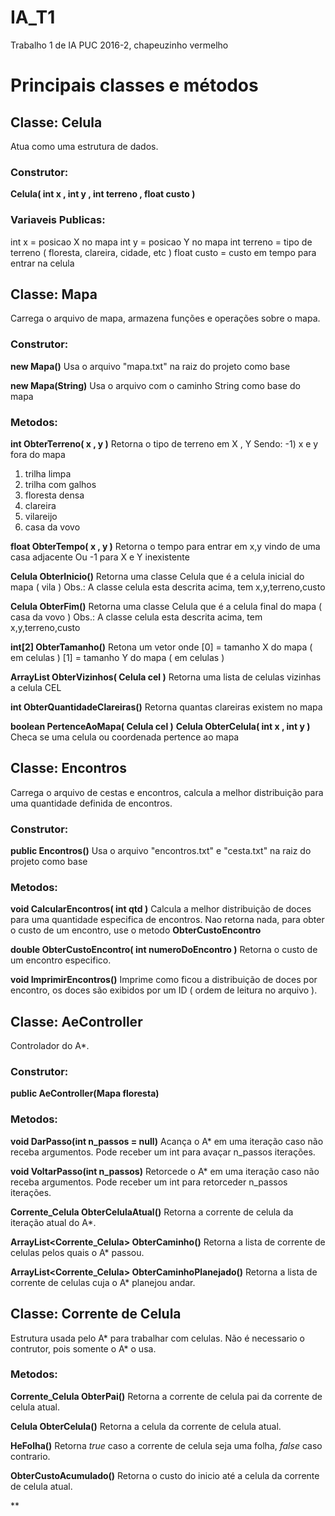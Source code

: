 # IA_T1
Trabalho 1 de IA PUC 2016-2, chapeuzinho vermelho

# Principais classes e métodos

## Classe: Celula
Atua como uma estrutura de dados.

### Construtor:
**Celula( int x , int y , int terreno , float custo )**
### Variaveis Publicas:
int x = posicao X no mapa
int y = posicao Y no mapa
int terreno = tipo de terreno ( floresta, clareira, cidade, etc )
float custo = custo em tempo para entrar na celula

## Classe: Mapa
Carrega o arquivo de mapa, armazena funções e operações sobre o mapa.

### Construtor:
**new Mapa()**
Usa o arquivo "mapa.txt" na raiz do projeto como base

**new Mapa(String)**
Usa o arquivo com o caminho String como base do mapa

### Metodos:
**int ObterTerreno( x , y )**
Retorna o tipo de terreno em X , Y
Sendo:
-1) x e y fora do mapa
1) trilha limpa
2) trilha com galhos
3) floresta densa
4) clareira
5) vilareijo
6) casa da vovo

**float ObterTempo( x , y )**
Retorna o tempo para entrar em x,y vindo de uma casa adjacente
Ou -1 para X e Y inexistente

**Celula ObterInicio()**
Retorna uma classe Celula que é a celula inicial do mapa ( vila )
Obs.: A classe celula esta descrita acima, tem x,y,terreno,custo

**Celula ObterFim()**
Retorna uma classe Celula que é a celula final do mapa ( casa da vovo )
Obs.: A classe celula esta descrita acima, tem x,y,terreno,custo

**int[2] ObterTamanho()** 
Retona um vetor onde
[0] = tamanho X do mapa ( em celulas )
[1] = tamanho Y do mapa ( em celulas )

**ArrayList<Celula> ObterVizinhos( Celula cel )**
Retorna uma lista de celulas vizinhas a celula CEL

**int ObterQuantidadeClareiras()**
Retorna quantas clareiras existem no mapa

**boolean PertenceAoMapa( Celula cel )**
**Celula ObterCelula( int x , int y )**
Checa se uma celula ou coordenada pertence ao mapa

## Classe: Encontros
Carrega o arquivo de cestas e encontros, calcula a melhor distribuição para uma quantidade definida de encontros.

### Construtor:
**public Encontros()**
Usa o arquivo "encontros.txt" e "cesta.txt" na raiz do projeto como base


### Metodos:
**void CalcularEncontros( int qtd )**
Calcula a melhor distribuição de doces para uma quantidade especifica de encontros.
Nao retorna nada, para obter o custo de um encontro, use o metodo **ObterCustoEncontro**

**double ObterCustoEncontro( int numeroDoEncontro )**
Retorna o custo de um encontro especifico.

**void ImprimirEncontros()**
Imprime como ficou a distribuição de doces por encontro, os doces são exibidos por um ID ( ordem de leitura no arquivo ).

## Classe: AeController
Controlador do A*.

### Construtor:
**public AeController(Mapa floresta)**

### Metodos:

**void DarPasso(int n_passos = null)**
Acança o A* em uma iteração caso não receba argumentos. Pode receber um int para avaçar n_passos iterações.

**void VoltarPasso(int n_passos)**
Retorcede o A* em uma iteração caso não receba argumentos. Pode receber um int para retorceder n_passos iterações.

**Corrente_Celula ObterCelulaAtual()**
Retorna a corrente de celula da iteração atual do A*.

**ArrayList<Corrente_Celula> ObterCaminho()**
Retorna a lista de corrente de celulas pelos quais o A* passou.

**ArrayList<Corrente_Celula> ObterCaminhoPlanejado()**
Retorna a lista de corrente de celulas cuja o A* planejou andar.


## Classe: Corrente de Celula
Estrutura usada pelo A* para trabalhar com celulas. Não é necessario o contrutor, pois somente o A* o usa.

### Metodos:

**Corrente_Celula ObterPai()**
Retorna a corrente de celula pai da corrente de celula atual.

**Celula ObterCelula()**
Retorna a celula da corrente de celula atual.

**HeFolha()**
Retorna *true* caso a corrente de celula seja uma folha, *false* caso contrario.

**ObterCustoAcumulado()**
Retorna o custo do inicio até a celula da corrente de celula atual.




**
